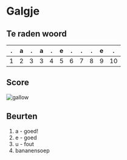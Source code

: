 # Galgje

## Te raden woord

|.|a|.|a|.|e|.|.|.|e|.|
|-|-|-|-|-|-|-|-|-|-|-|
|1|2|3|3|4|5|6|7|8|9|10|

## Score
![gallow](./images/2.png)

## Beurten
1. a - goed!
2. e - goed
3. u - fout
4. bananensoep